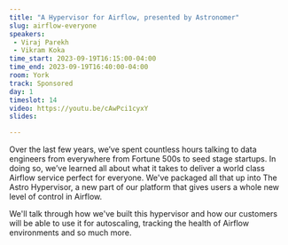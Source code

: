 ```yaml
---
title: "A Hypervisor for Airflow, presented by Astronomer"
slug: airflow-everyone
speakers:
 - Viraj Parekh
 - Vikram Koka
time_start: 2023-09-19T16:15:00-04:00
time_end: 2023-09-19T16:40:00-04:00
room: York
track: Sponsored
day: 1
timeslot: 14
video: https://youtu.be/cAwPci1cyxY
slides: 

---
```


Over the last few years, we’ve spent countless hours talking to data engineers from everywhere from Fortune 500s to seed stage startups. In doing so, we’ve learned all about what it takes to deliver a world class Airflow service perfect for everyone. We've packaged all that up into The Astro Hypervisor, a new part of our platform that gives users a whole new level of control in Airflow.

We'll talk through how we've built this hypervisor and how our customers will be able to use it for autoscaling, tracking the health of Airflow environments and so much more.